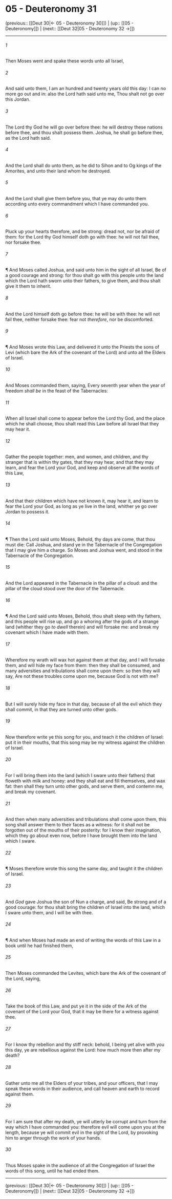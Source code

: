 # 05 - Deuteronomy 31

(previous:: [[Deut 30|← 05 - Deuteronomy 30]]) | (up:: [[05 - Deuteronomy]]) | (next:: [[Deut 32|05 - Deuteronomy 32 →]])

***


###### 1 
Then Moses went and spake these words unto all Israel, 

###### 2 
And said unto them, I am an hundred and twenty years old this day: I can no more go out and in: also the Lord hath said unto me, Thou shalt not go over this Jordan. 

###### 3 
The Lord thy God he will go over before thee: he will destroy these nations before thee, and thou shalt possess them. Joshua, he shall go before thee, as the Lord hath said. 

###### 4 
And the Lord shall do unto them, as he did to Sihon and to Og kings of the Amorites, and unto their land whom he destroyed. 

###### 5 
And the Lord shall give them before you, that ye may do unto them according unto every commandment which I have commanded you. 

###### 6 
Pluck up your hearts therefore, and be strong: dread not, nor be afraid of them: for the Lord thy God himself doth go with thee: he will not fail thee, nor forsake thee. 

###### 7 
¶ And Moses called Joshua, and said unto him in the sight of all Israel, Be of a good courage and strong: for thou shalt go with this people unto the land which the Lord hath sworn unto their fathers, to give them, and thou shalt give it them to inherit. 

###### 8 
And the Lord himself doth go before thee: he will be with thee: he will not fail thee, neither forsake thee: fear not _therefore_, nor be discomforted. 

###### 9 
¶ And Moses wrote this Law, and delivered it unto the Priests the sons of Levi (which bare the Ark of the covenant of the Lord) and unto all the Elders of Israel. 

###### 10 
And Moses commanded them, saying, Every seventh year when the year of freedom _shall be_ in the feast of the Tabernacles: 

###### 11 
When all Israel shall come to appear before the Lord thy God, and the place which he shall choose, thou shalt read this Law before all Israel that they may hear it. 

###### 12 
Gather the people together: men, and women, and children, and thy stranger that is within thy gates, that they may hear, and that they may learn, and fear the Lord your God, and keep and observe all the words of this Law, 

###### 13 
And that their children which have not known it, may hear it, and learn to fear the Lord your God, as long as ye live in the land, whither ye go over Jordan to possess it. 

###### 14 
¶ Then the Lord said unto Moses, Behold, thy days are come, that thou must die: Call Joshua, and stand ye in the Tabernacle of the Congregation that I may give him a charge. So Moses and Joshua went, and stood in the Tabernacle of the Congregation. 

###### 15 
And the Lord appeared in the Tabernacle in the pillar of a cloud: and the pillar of the cloud stood over the door of the Tabernacle. 

###### 16 
¶ And the Lord said unto Moses, Behold, thou shalt sleep with thy fathers, and this people will rise up, and go a whoring after the gods of a strange land (whither they go _to dwell_ therein) and will forsake me: and break my covenant which I have made with them. 

###### 17 
Wherefore my wrath will wax hot against them at that day, and I will forsake them, and will hide my face from them: then they shall be consumed, and many adversities and tribulations shall come upon them: so then they will say, Are not these troubles come upon me, because God is not with me? 

###### 18 
But I will surely hide my face in that day, because of all the evil which they shall commit, in that they are turned unto other gods. 

###### 19 
Now therefore write ye this song for you, and teach it the children of Israel: put it in their mouths, that this song may be my witness against the children of Israel. 

###### 20 
For I will bring them into the land (which I sware unto their fathers) that floweth with milk and honey: and they shall eat and fill themselves, and wax fat: then shall they turn unto other gods, and serve them, and contemn me, and break my covenant. 

###### 21 
And then when many adversities and tribulations shall come upon them, this song shall answer them to their faces as a witness: for it shall not be forgotten out of the mouths of their posterity: for I know their imagination, which they go about even now, before I have brought them into the land which I sware. 

###### 22 
¶ Moses therefore wrote this song the same day, and taught it the children of Israel. 

###### 23 
And _God_ gave Joshua the son of Nun a charge, and said, Be strong and of a good courage: for thou shalt bring the children of Israel into the land, which I sware unto them, and I will be with thee. 

###### 24 
¶ And when Moses had made an end of writing the words of this Law in a book until he had finished them, 

###### 25 
Then Moses commanded the Levites, which bare the Ark of the covenant of the Lord, saying, 

###### 26 
Take the book of this Law, and put ye it in the side of the Ark of the covenant of the Lord your God, that it may be there for a witness against thee. 

###### 27 
For I know thy rebellion and thy stiff neck: behold, I being yet alive with you this day, ye are rebellious against the Lord: how much more then after my death? 

###### 28 
Gather unto me all the Elders of your tribes, and your officers, that I may speak these words in their audience, and call heaven and earth to record against them. 

###### 29 
For I am sure that after my death, ye will utterly be corrupt and turn from the way which I have commanded you: therefore evil will come upon you at the length, because ye will commit evil in the sight of the Lord, by provoking him to anger through the work of your hands. 

###### 30 
Thus Moses spake in the audience of all the Congregation of Israel the words of this song, until he had ended them.

***

(previous:: [[Deut 30|← 05 - Deuteronomy 30]]) | (up:: [[05 - Deuteronomy]]) | (next:: [[Deut 32|05 - Deuteronomy 32 →]])
